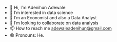 - 👋 Hi, I’m Adenihun Adewale 
- 👀 I’m interested in data science 
- 🌱 I’m an Economist and also a Data Analyst 
- 💞️ I’m looking to collaborate on data analysis 
- 📫 How to reach me adewaleadenihun@gmail.com
- 😄 Pronouns: He.


<!---
Ojdajuiceman91/Ojdajuiceman91 is a ✨ special ✨ repository because its `README.md` (this file) appears on your GitHub profile.
You can click the Preview link to take a look at your changes.
--->
